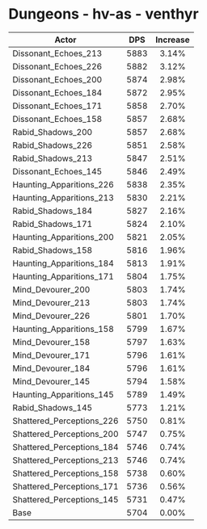 # Dungeons - hv-as - venthyr
| Actor | DPS | Increase |
|---|:---:|:---:|
|Dissonant_Echoes_213|5883|3.14%|
|Dissonant_Echoes_226|5882|3.12%|
|Dissonant_Echoes_200|5874|2.98%|
|Dissonant_Echoes_184|5872|2.95%|
|Dissonant_Echoes_171|5858|2.70%|
|Dissonant_Echoes_158|5857|2.68%|
|Rabid_Shadows_200|5857|2.68%|
|Rabid_Shadows_226|5851|2.58%|
|Rabid_Shadows_213|5847|2.51%|
|Dissonant_Echoes_145|5846|2.49%|
|Haunting_Apparitions_226|5838|2.35%|
|Haunting_Apparitions_213|5830|2.21%|
|Rabid_Shadows_184|5827|2.16%|
|Rabid_Shadows_171|5824|2.10%|
|Haunting_Apparitions_200|5821|2.05%|
|Rabid_Shadows_158|5816|1.96%|
|Haunting_Apparitions_184|5813|1.91%|
|Haunting_Apparitions_171|5804|1.75%|
|Mind_Devourer_200|5803|1.74%|
|Mind_Devourer_213|5803|1.74%|
|Mind_Devourer_226|5801|1.70%|
|Haunting_Apparitions_158|5799|1.67%|
|Mind_Devourer_158|5797|1.63%|
|Mind_Devourer_171|5796|1.61%|
|Mind_Devourer_184|5796|1.61%|
|Mind_Devourer_145|5794|1.58%|
|Haunting_Apparitions_145|5789|1.49%|
|Rabid_Shadows_145|5773|1.21%|
|Shattered_Perceptions_226|5750|0.81%|
|Shattered_Perceptions_200|5747|0.75%|
|Shattered_Perceptions_184|5746|0.74%|
|Shattered_Perceptions_213|5746|0.74%|
|Shattered_Perceptions_158|5738|0.60%|
|Shattered_Perceptions_171|5736|0.56%|
|Shattered_Perceptions_145|5731|0.47%|
|Base|5704|0.00%|
